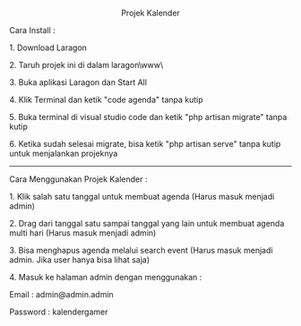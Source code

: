 <p align="center">Projek Kalender</p>
<p>Cara Install :</p>
<p>1. Download Laragon</p>
<p>2. Taruh projek ini di dalam laragon\www\</p>
<p>3. Buka aplikasi Laragon dan Start All</p>
<p>4. Klik Terminal dan ketik "code agenda" tanpa kutip</p>
<p>5. Buka terminal di visual studio code dan ketik "php artisan migrate" tanpa kutip</p>
<p>6. Ketika sudah selesai migrate, bisa ketik "php artisan serve" tanpa kutip untuk menjalankan projeknya</p>
<hr>

<p>Cara Menggunakan Projek Kalender :</p>
<p>1. Klik salah satu tanggal untuk membuat agenda (Harus masuk menjadi admin)</p>
<p>2. Drag dari tanggal satu sampai tanggal yang lain untuk membuat agenda multi hari (Harus masuk menjadi admin)</p>
<p>3. Bisa menghapus agenda melalui search event (Harus masuk menjadi admin. Jika user hanya bisa lihat saja)</p>
<p>4. Masuk ke halaman admin dengan menggunakan :</p>
<p>Email : admin@admin.admin</p>
<p>Password : kalendergamer</p>
